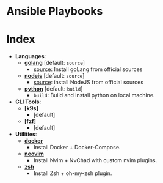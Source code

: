 # Ansible Playbooks

# Index
- **Languages**:
    - **[golang](https://github.com/mr-chelyshkin/environment/blob/main/roles/golang/README.md)** [default: `source`]
        - [source](https://github.com/mr-chelyshkin/environment/blob/main/roles/golang/tasks/source.yml): Install goLang from official sources
    - **[nodejs](https://github.com/mr-chelyshkin/environment/blob/main/roles/nodejs/README.md)** [default: `source`]
        - [source](https://github.com/mr-chelyshkin/environment/blob/main/roles/nodejs/tasks/source.yml): install NodeJS from official sources
    - **[python](https://github.com/mr-chelyshkin/environment/blob/main/roles/python/README.md)** [default: `build`]
        - `build`: Build and install python on local machine.
- **CLI Tools**:
    - **[k9s]**
        - [default]
    - **[fzf]**
        - [default]
- **Utilities**:
    - **[docker](https://github.com/mr-chelyshkin/environment/blob/main/roles/docker/README.md)**
      - Install Docker + Docker-Compose.
    - **[neovim](https://github.com/mr-chelyshkin/environment/blob/main/roles/nvim/README.md)**
      - Install Nvim + NvChad with custom nvim plugins.
    - **[zsh](https://github.com/mr-chelyshkin/environment/blob/main/roles/zsh/README.md)** 
      - Install Zsh + oh-my-zsh plugin. 

